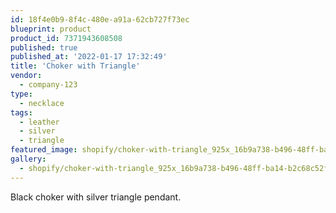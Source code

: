 ```yaml
---
id: 18f4e0b9-8f4c-480e-a91a-62cb727f73ec
blueprint: product
product_id: 7371943608508
published: true
published_at: '2022-01-17 17:32:49'
title: 'Choker with Triangle'
vendor:
  - company-123
type:
  - necklace
tags:
  - leather
  - silver
  - triangle
featured_image: shopify/choker-with-triangle_925x_16b9a738-b496-48ff-ba14-b2c68c52fa42.jpg
gallery:
  - shopify/choker-with-triangle_925x_16b9a738-b496-48ff-ba14-b2c68c52fa42.jpg
---
```

<p>Black choker with silver triangle pendant.</p>